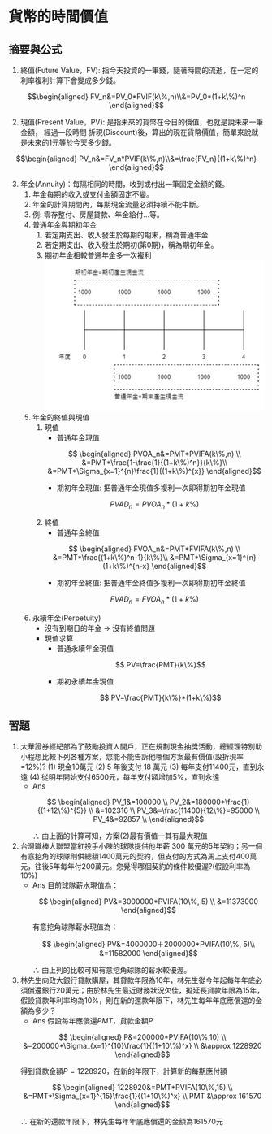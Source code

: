 # 貨幣的時間價值

## 摘要與公式

1. 終值(Future Value，FV): 指今天投資的一筆錢，隨著時間的流逝，在一定的利率複利計算下會變成多少錢。

```math
\begin{aligned}
	FV_n&=PV_0*FVIF(k\%,n)\\&=PV_0*(1+k\%)^n
\end{aligned}
```

2. 現值(Present Value，PV): 是指未來的貨幣在今日的價值，也就是說未來一筆金額，
經過一段時間 折現(Discount)後，算出的現在貨幣價值，簡單來說就是未來的1元等於今天多少錢。

```math
\begin{aligned}
	PV_n&=FV_n*PVIF(k\%,n)\\&=\frac{FV_n}{(1+k\%)^n}
\end{aligned}
```

3. 年金(Annuity)：每隔相同的時間，收到或付出一筆固定金額的錢。
   1. 年金每期的收入或支付金額固定不變。
   2. 年金的計算期間內，每期現金流量必須持續不能中斷。
   3. 例: 零存整付、房屋貸款、年金給付…等。
   4. 普通年金與期初年金
      1. 若定期支出、收入發生於每期的期末，稱為普通年金
      2. 若定期支出、收入發生於期初(第0期)，稱為期初年金。
      3. 期初年金相較普通年金多一次複利
      ![](./ordinaryAnnuity_annuityDue.jpg)
   5. 年金的終值與現值
      1. 現值
         - 普通年金現值
		  ```math 
		 	\begin{aligned}
				PVOA_n&=PMT*PVIFA(k\%,n) \\
				      &=PMT*\frac{1-\frac{1}{(1+k\%)^n}}{k\%}\\
				      &=PMT*\Sigma_{x=1}^{n}\frac{1}{(1+k\%)^{x}}
			\end{aligned}
		  ```
		  - 期初年金現值: 把普通年金現值多複利一次即得期初年金現值
		  ```math
		  	PVAD_n=PVOA_n*(1+k\%)
		  ```
      2. 終值
	     - 普通年金終值
		  ```math 
		 	\begin{aligned}
				FVOA_n&=PMT*FVIFA(k\%,n) \\
				      &=PMT*\frac{(1+k\%)^n-1}{k\%}\\
				      &=PMT*\Sigma_{x=1}^{n}(1+k\%)^{n-x}
			\end{aligned}
		  ```
		  - 期初年金終值: 把普通年金終值多複利一次即得期初年金終值
		  ```math
		  	FVAD_n=FVOA_n*(1+k\%)
		  ```
	6. 永續年金(Perpetuity)
		 - 沒有到期日的年金 $\rightarrow$ 沒有終值問題
		 - 現值求算
    		 - 普通永續年金現值
			   ```math
				PV=\frac{PMT}{k\%}
			   ```
    		 - 期初永續年金現值
			   ```math
				PV=\frac{PMT}{k\%}*(1+k\%)
			   ```

## 習題
1. 大華證券經紀部為了鼓勵投資人開戶，正在規劃現金抽獎活動，總經理特別助 小程想比較下列各種方案，您能不能告訴他哪個方案最有價值(設折現率=12%)?
(1) 現金10萬元
(2) 5 年後支付 18 萬元
(3) 每年支付11400元，直到永遠
(4) 從明年開始支付6500元，每年支付額增加5%，直到永遠
	- Ans
	  ```math
		\begin{aligned}
			PV_1&=100000 \\
			PV_2&=180000*\frac{1}{(1+12\%)^{5}} \\
		        &=102316 \\
			PV_3&=\frac{11400}{12\%}=95000 \\
			PV_4&=92857 \\
		\end{aligned}
	  ```
   	  $\therefore$ 由上面的計算可知，方案(2)最有價值一其有最大現值
2. 台灣職棒大聯盟當紅投手小陳的球隊提供他年薪 300 萬元的5年契約；另一個有意挖角的球隊則供總額1400萬元的契約，但支付的方式為馬上支付400萬元，往後5年每年付200萬元。您覺得哪個契約的條件較優渥?(假設利率為10%)
   - Ans
	 目前球隊薪水現值為：
		```math
			\begin{aligned}
				PV&=3000000*PVIFA(10\%, 5) \\
				&=11373000
			\end{aligned}
		```
		有意挖角球隊薪水現值為：
		```math
			\begin{aligned}
				PV&=4000000＋2000000*PVIFA(10\%, 5)\\
				&=11582000
			\end{aligned}
		```
   	  $\therefore$ 由上列的比較可知有意挖角球隊的薪水較優渥。
3. 林先生向政大銀行貸款購屋，其貸款年限為10年，林先生從今年起每年年底必須償還銀行20萬元；由於林先生最近財務狀況欠佳，擬延長貸款年限為15年，假設貸款年利率均為10%，則在新的還款年限下，林先生每年年底應償還的金額為多少？
	- Ans
	 假設每年應償還$PMT$，貸款金額$P$
	 ```math
	 	\begin{aligned}
				P&=200000*PVIFA(10\%,10) \\
				 &=200000*\Sigma_{x=1}^{10}\frac{1}{(1+10\%)^x} \\
				 &\approx 1228920
		\end{aligned}
	 ```
	 得到貸款金額$P=1228920$，在新的年限下，計算新的每期應付額
	 ```math
	 	\begin{aligned}
				1228920&=PMT*PVIFA(10\%,15) \\
				 &=PMT*\Sigma_{x=1}^{15}\frac{1}{(1+10\%)^x} \\
				PMT &\approx 161570
		\end{aligned}
	 ```
	 $\therefore$ 在新的還款年限下，林先生每年年底應償還的金額為161570元